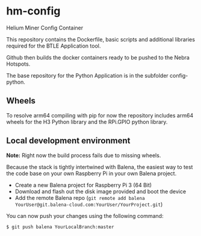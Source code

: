 # hm-config
Helium Miner Config Container

This repository contains the Dockerfile, basic scripts  and additional libraries required for the BTLE Application tool.

Github then builds the docker containers ready to be pushed to the Nebra Hotspots.

The base repository for the Python Application is in the subfolder config-python.

## Wheels
To resolve arm64 compiling with pip for now the repository includes arm64 wheels for the H3 Python library and the RPi.GPIO python library.

## Local development environment

**Note:** Right now the build process fails due to missing wheels.

Because the stack is tightly intertwined with Balena, the easiest way to test the code base on your own Raspberry Pi in your own Balena project.

* Create a new Balena project for Raspberry Pi 3 (64 Bit)
* Download and flash out the disk image provided and boot the device
* Add the remote Balena repo (`git remote add balena YourUser@git.balena-cloud.com:YourUser/YourProject.git`)

You can now push your changes using the following command:

```
$ git push balena YourLocalBranch:master
```

